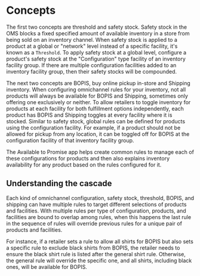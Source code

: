 # Concepts

The first two concepts are threshold and safety stock. Safety stock in the OMS blocks a fixed specified amount of available inventory in a store from being sold on an inventory channel. When safety stock is applied to a product at a global or "network" level instead of a specific facility, it's known as a `Threshold`. To apply safety stock at a global level, configure a product's safety stock at the "Configuration" type facility of an inventory facility group. If there are multiple configuration facilities added to an inventory facility group, then their safety stocks will be compounded.

The next two concepts are BOPIS, buy online pickup in-store and Shipping inventory. When configuring omnichannel rules for your inventory, not all products will always be available for BOPIS and Shipping, sometimes only offering one exclusively or neither. To allow retailers to toggle inventory for products at each facility for both fulfillment options independently, each product has BOPIS and Shipping toggles at every facility where it is stocked. Similar to safety stock, global rules can be defined for products using the configuration facility. For example, if a product should not be allowed for pickup from any location, it can be toggled off for BOPIS at the configuration facility of that inventory facility group.

The Available to Promise app helps create common rules to manage each of these configurations for products and then also explains inventory availability for any product based on the rules configured for it.

## Understanding the cascade

Each kind of omnichannel configuration, safety stock, threshold, BOPIS, and shipping can have multiple rules to target different selections of products and facilities. With multiple rules per type of configuration, products, and facilities are bound to overlap among rules, when this happens the last rule in the sequence of rules will override previous rules for a unique pair of products and facilities.

For instance, if a retailer sets a rule to allow all shirts for BOPIS but also sets a specific rule to exclude black shirts from BOPIS, the retailer needs to ensure the black shirt rule is listed after the general shirt rule. Otherwise, the general rule will override the specific one, and all shirts, including black ones, will be available for BOPIS.
